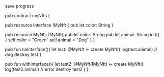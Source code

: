 save progress

pub contract myNfts {

 pub resource interface IMyNft {
    pub let color: String
 }

 pub resource MyNft: IMyNft{
    pub let color: String
    pub let animal: String
    init() {
    self.color = "Green"
    self.animal = "Dog"
    }
 }

 pub fun noInterface(){
    let test: @MyNft <- create MyNft()
   log(test.animal) // dog
    destroy test
 }

 pub fun withInterface(){
   let test2: @MyNft{IMyNft} <- create MyNft()
   log(test2.animal) // error
   destroy test2
 }
}
